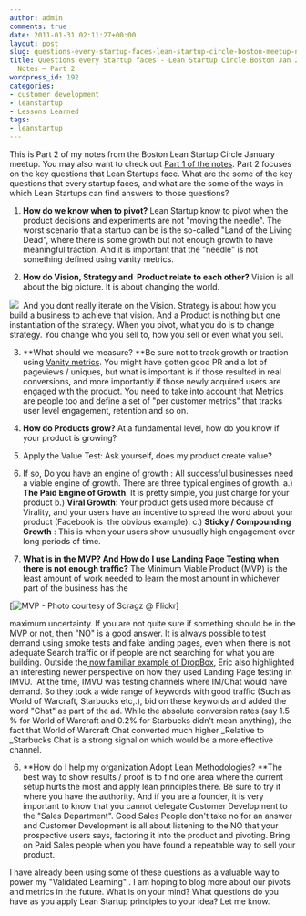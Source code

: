 ```yaml
---
author: admin
comments: true
date: 2011-01-31 02:11:27+00:00
layout: post
slug: questions-every-startup-faces-lean-startup-circle-boston-meetup-notes-part-2
title: Questions every Startup faces - Lean Startup Circle Boston Jan 2011 Meetup
  Notes – Part 2
wordpress_id: 192
categories:
- customer development
- leanstartup
- Lessons Learned
tags:
- leanstartup
---
```


This is Part 2 of my notes from the Boston Lean Startup Circle January meetup. You may also want to check out [Part 1 of the notes](http://www.startupproductmanager.com/2011/01/notes-from-lean-startup-circle-boston-jan-2011-meetup-part-1/). Part 2 focuses on the key questions that Lean Startups face. What are the some of the key questions that every startup faces, and what are the some of the ways in which Lean Startups can find answers to those questions?




  1. **How do we know when to pivot?**
Lean Startup know to pivot when the product decisions and experiments are not "moving the needle". The worst scenario that a startup can be is the so-called "Land of the Living Dead", where there is some growth but not enough growth to have meaningful traction. And it is important that the "needle" is not something defined using vanity metrics.


  2. **How do Vision, Strategy and  Product relate to each other?**
Vision is all about the big picture. It is about changing the world.

![](http://www.startupproductmanager.com/images/vision-strategy-product.jpg)  And you dont really iterate on the Vision. Strategy is about how you build a business to achieve that vision. And a Product is nothing but one instantiation of the strategy. When you pivot, what you do is to change strategy. You change who you sell to, how you sell or even what you sell.


  3. **What should we measure?
**Be sure not to track growth or traction using [Vanity metrics](http://blogs.hbr.org/cs/2010/02/entrepreneurs_beware_of_vanity_metrics.html). You might have gotten good PR and a lot of pageviews / uniques, but what is important is if those resulted in real conversions, and more importantly if those newly acquired users are engaged with the product. You need to take into account that Metrics are people too and define a set of "per customer metrics" that tracks user level engagement, retention and so on.


  4. **How do Products grow?**
At a fundamental level, how do you know if your product is growing?
1. Apply the Value Test: Ask yourself, does my product create value?
2. If so, Do you have an engine of growth : All successful businesses need a viable engine of growth. There are three typical engines of growth.
a.) **The Paid Engine of Growth**: It is pretty simple, you just charge for your product
b.) **Viral Growth**: Your product gets used more because of Virality, and your users have an incentive to spread the word about your product (Facebook is  the obvious example).
c.) **Sticky / Compounding Growth** : This is when your users show unusually high engagement over long periods of time.


  5. **What is in the MVP? And How do I use Landing Page Testing when there is not enough traffic?**
The Minimum Viable Product (MVP) is the least amount of work needed to learn the most amount in whichever part of the business has the

[![MVP - Photo courtesy of Scragz @ Flickr](http://www.startupproductmanager.com/images/sapling-150x150.jpg)]

maximum uncertainty. If you are not quite sure if something should be in the MVP or not, then "NO" is a good answer. It is always possible to test demand using smoke tests and fake landing pages, even when there is not adequate Search traffic or if people are not searching for what you are building. Outside the[ now familiar example of DropBox](http://www.justin.tv/startuplessonslearned/b/262672510), Eric also highlighted an interesting newer perspective on how they used Landing Page testing in IMVU.  At the time, IMVU was testing channels where IM/Chat would have demand. So they took a wide range of keywords with good traffic (Such as World of Warcraft, Starbucks etc,.), bid on these keywords and added the word "Chat" as part of the ad. While the absolute conversion rates (say 1.5 % for World of Warcraft and 0.2% for Starbucks didn't mean anything), the fact that World of Warcraft Chat converted much higher _Relative to _Starbucks Chat is a strong signal on which would be a more effective channel.


  6. **How do I help my organization Adopt Lean Methodologies?
**The best way to show results / proof is to find one area where the current setup hurts the most and apply lean principles there. Be sure to try it where you have the authority. And if you are a founder, it is very important to know that you cannot delegate Customer Development to the "Sales Department". Good Sales People don't take no for an answer and Customer Development is all about listening to the NO that your prospective users says, factoring it into the product and pivoting. Bring on Paid Sales people when you have found a repeatable way to sell your product.


I have already been using some of these questions as a valuable way to power my "Validated Learning" . I am hoping to blog more about our pivots and metrics in the future. What is on your mind? What questions do you have as you apply Lean Startup principles to your idea? Let me know.

